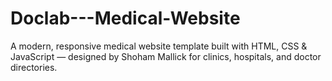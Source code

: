 # Doclab---Medical-Website
A modern, responsive medical website template built with HTML, CSS &amp; JavaScript — designed by Shoham Mallick for clinics, hospitals, and doctor directories.
